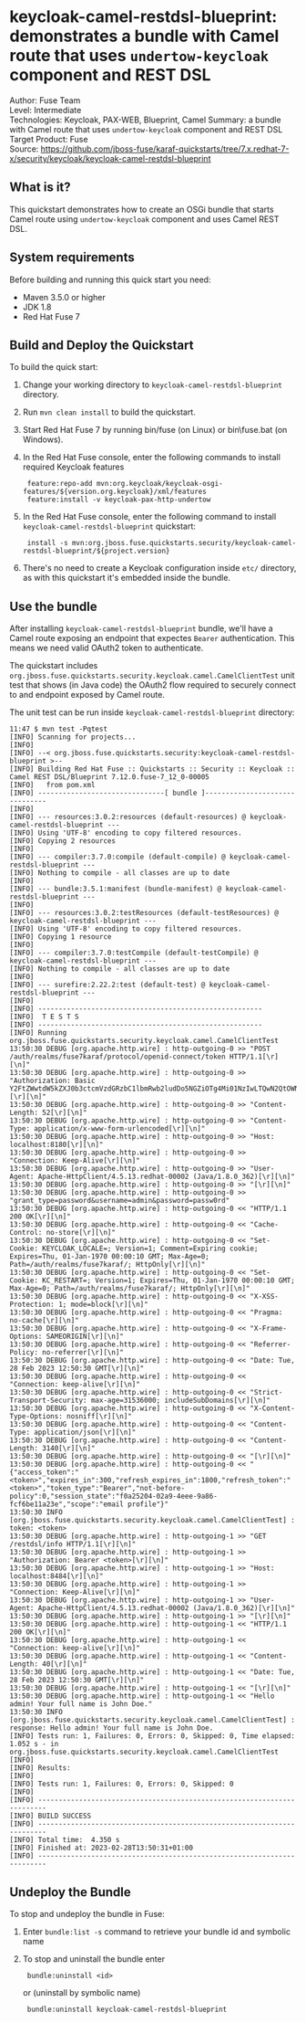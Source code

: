keycloak-camel-restdsl-blueprint: demonstrates a bundle with Camel route that uses `undertow-keycloak` component and REST DSL
==========================
Author: Fuse Team  
Level: Intermediate  
Technologies: Keycloak, PAX-WEB, Blueprint, Camel
Summary: a bundle with Camel route that uses `undertow-keycloak` component and REST DSL
Target Product: Fuse  
Source: <https://github.com/jboss-fuse/karaf-quickstarts/tree/7.x.redhat-7-x/security/keycloak/keycloak-camel-restdsl-blueprint>


What is it?
-----------
This quickstart demonstrates how to create an OSGi bundle that starts Camel route using `undertow-keycloak` component
and uses Camel REST DSL.


System requirements
-------------------
Before building and running this quick start you need:

* Maven 3.5.0 or higher
* JDK 1.8
* Red Hat Fuse 7


Build and Deploy the Quickstart
-------------------------------

To build the quick start:

1. Change your working directory to `keycloak-camel-restdsl-blueprint` directory.
2. Run `mvn clean install` to build the quickstart.
3. Start Red Hat Fuse 7 by running bin/fuse (on Linux) or bin\fuse.bat (on Windows).
4. In the Red Hat Fuse console, enter the following commands to install required Keycloak features

        feature:repo-add mvn:org.keycloak/keycloak-osgi-features/${version.org.keycloak}/xml/features
        feature:install -v keycloak-pax-http-undertow

5. In the Red Hat Fuse console, enter the following command to install `keycloak-camel-restdsl-blueprint` quickstart:

        install -s mvn:org.jboss.fuse.quickstarts.security/keycloak-camel-restdsl-blueprint/${project.version}

6. There's no need to create a Keycloak configuration inside `etc/` directory, as with this quickstart it's embedded
inside the bundle.


Use the bundle
--------------

After installing `keycloak-camel-restdsl-blueprint` bundle, we'll have a Camel route exposing an endpoint that
expectes `Bearer` authentication. This means we need valid OAuth2 token to authenticate.

The quickstart includes `org.jboss.fuse.quickstarts.security.keycloak.camel.CamelClientTest` unit test that shows
(in Java code) the OAuth2 flow required to securely connect to and endpoint exposed by Camel route.

The unit test can be run inside `keycloak-camel-restdsl-blueprint` directory:

    11:47 $ mvn test -Pqtest
    [INFO] Scanning for projects...
    [INFO]
    [INFO] --< org.jboss.fuse.quickstarts.security:keycloak-camel-restdsl-blueprint >--
    [INFO] Building Red Hat Fuse :: Quickstarts :: Security :: Keycloak :: Camel REST DSL/Blueprint 7.12.0.fuse-7_12_0-00005
    [INFO]   from pom.xml
    [INFO] -------------------------------[ bundle ]-------------------------------
    [INFO]
    [INFO] --- resources:3.0.2:resources (default-resources) @ keycloak-camel-restdsl-blueprint ---
    [INFO] Using 'UTF-8' encoding to copy filtered resources.
    [INFO] Copying 2 resources
    [INFO]
    [INFO] --- compiler:3.7.0:compile (default-compile) @ keycloak-camel-restdsl-blueprint ---
    [INFO] Nothing to compile - all classes are up to date
    [INFO]
    [INFO] --- bundle:3.5.1:manifest (bundle-manifest) @ keycloak-camel-restdsl-blueprint ---
    [INFO]
    [INFO] --- resources:3.0.2:testResources (default-testResources) @ keycloak-camel-restdsl-blueprint ---
    [INFO] Using 'UTF-8' encoding to copy filtered resources.
    [INFO] Copying 1 resource
    [INFO]
    [INFO] --- compiler:3.7.0:testCompile (default-testCompile) @ keycloak-camel-restdsl-blueprint ---
    [INFO] Nothing to compile - all classes are up to date
    [INFO]
    [INFO] --- surefire:2.22.2:test (default-test) @ keycloak-camel-restdsl-blueprint ---
    [INFO]
    [INFO] -------------------------------------------------------
    [INFO]  T E S T S
    [INFO] -------------------------------------------------------
    [INFO] Running org.jboss.fuse.quickstarts.security.keycloak.camel.CamelClientTest
    13:50:30 DEBUG [org.apache.http.wire] : http-outgoing-0 >> "POST /auth/realms/fuse7karaf/protocol/openid-connect/token HTTP/1.1[\r][\n]"
    13:50:30 DEBUG [org.apache.http.wire] : http-outgoing-0 >> "Authorization: Basic Y2FtZWwtdW5kZXJ0b3ctcmVzdGRzbC1lbmRwb2ludDo5NGZiOTg4Mi01NzIwLTQwN2QtOWNjOC0xM2Q1Yjk5MjA3ZTQ=[\r][\n]"
    13:50:30 DEBUG [org.apache.http.wire] : http-outgoing-0 >> "Content-Length: 52[\r][\n]"
    13:50:30 DEBUG [org.apache.http.wire] : http-outgoing-0 >> "Content-Type: application/x-www-form-urlencoded[\r][\n]"
    13:50:30 DEBUG [org.apache.http.wire] : http-outgoing-0 >> "Host: localhost:8180[\r][\n]"
    13:50:30 DEBUG [org.apache.http.wire] : http-outgoing-0 >> "Connection: Keep-Alive[\r][\n]"
    13:50:30 DEBUG [org.apache.http.wire] : http-outgoing-0 >> "User-Agent: Apache-HttpClient/4.5.13.redhat-00002 (Java/1.8.0_362)[\r][\n]"
    13:50:30 DEBUG [org.apache.http.wire] : http-outgoing-0 >> "[\r][\n]"
    13:50:30 DEBUG [org.apache.http.wire] : http-outgoing-0 >> "grant_type=password&username=admin&password=passw0rd"
    13:50:30 DEBUG [org.apache.http.wire] : http-outgoing-0 << "HTTP/1.1 200 OK[\r][\n]"
    13:50:30 DEBUG [org.apache.http.wire] : http-outgoing-0 << "Cache-Control: no-store[\r][\n]"
    13:50:30 DEBUG [org.apache.http.wire] : http-outgoing-0 << "Set-Cookie: KEYCLOAK_LOCALE=; Version=1; Comment=Expiring cookie; Expires=Thu, 01-Jan-1970 00:00:10 GMT; Max-Age=0; Path=/auth/realms/fuse7karaf/; HttpOnly[\r][\n]"
    13:50:30 DEBUG [org.apache.http.wire] : http-outgoing-0 << "Set-Cookie: KC_RESTART=; Version=1; Expires=Thu, 01-Jan-1970 00:00:10 GMT; Max-Age=0; Path=/auth/realms/fuse7karaf/; HttpOnly[\r][\n]"
    13:50:30 DEBUG [org.apache.http.wire] : http-outgoing-0 << "X-XSS-Protection: 1; mode=block[\r][\n]"
    13:50:30 DEBUG [org.apache.http.wire] : http-outgoing-0 << "Pragma: no-cache[\r][\n]"
    13:50:30 DEBUG [org.apache.http.wire] : http-outgoing-0 << "X-Frame-Options: SAMEORIGIN[\r][\n]"
    13:50:30 DEBUG [org.apache.http.wire] : http-outgoing-0 << "Referrer-Policy: no-referrer[\r][\n]"
    13:50:30 DEBUG [org.apache.http.wire] : http-outgoing-0 << "Date: Tue, 28 Feb 2023 12:50:30 GMT[\r][\n]"
    13:50:30 DEBUG [org.apache.http.wire] : http-outgoing-0 << "Connection: keep-alive[\r][\n]"
    13:50:30 DEBUG [org.apache.http.wire] : http-outgoing-0 << "Strict-Transport-Security: max-age=31536000; includeSubDomains[\r][\n]"
    13:50:30 DEBUG [org.apache.http.wire] : http-outgoing-0 << "X-Content-Type-Options: nosniff[\r][\n]"
    13:50:30 DEBUG [org.apache.http.wire] : http-outgoing-0 << "Content-Type: application/json[\r][\n]"
    13:50:30 DEBUG [org.apache.http.wire] : http-outgoing-0 << "Content-Length: 3140[\r][\n]"
    13:50:30 DEBUG [org.apache.http.wire] : http-outgoing-0 << "[\r][\n]"
    13:50:30 DEBUG [org.apache.http.wire] : http-outgoing-0 << "{"access_token":"<token>","expires_in":300,"refresh_expires_in":1800,"refresh_token":"<token>","token_type":"Bearer","not-before-policy":0,"session_state":"f0a25204-02a9-4eee-9a86-fcf6be11a23e","scope":"email profile"}"
    13:50:30 INFO [org.jboss.fuse.quickstarts.security.keycloak.camel.CamelClientTest] : token: <token>
    13:50:30 DEBUG [org.apache.http.wire] : http-outgoing-1 >> "GET /restdsl/info HTTP/1.1[\r][\n]"
    13:50:30 DEBUG [org.apache.http.wire] : http-outgoing-1 >> "Authorization: Bearer <token>[\r][\n]"
    13:50:30 DEBUG [org.apache.http.wire] : http-outgoing-1 >> "Host: localhost:8484[\r][\n]"
    13:50:30 DEBUG [org.apache.http.wire] : http-outgoing-1 >> "Connection: Keep-Alive[\r][\n]"
    13:50:30 DEBUG [org.apache.http.wire] : http-outgoing-1 >> "User-Agent: Apache-HttpClient/4.5.13.redhat-00002 (Java/1.8.0_362)[\r][\n]"
    13:50:30 DEBUG [org.apache.http.wire] : http-outgoing-1 >> "[\r][\n]"
    13:50:30 DEBUG [org.apache.http.wire] : http-outgoing-1 << "HTTP/1.1 200 OK[\r][\n]"
    13:50:30 DEBUG [org.apache.http.wire] : http-outgoing-1 << "Connection: keep-alive[\r][\n]"
    13:50:30 DEBUG [org.apache.http.wire] : http-outgoing-1 << "Content-Length: 40[\r][\n]"
    13:50:30 DEBUG [org.apache.http.wire] : http-outgoing-1 << "Date: Tue, 28 Feb 2023 12:50:30 GMT[\r][\n]"
    13:50:30 DEBUG [org.apache.http.wire] : http-outgoing-1 << "[\r][\n]"
    13:50:30 DEBUG [org.apache.http.wire] : http-outgoing-1 << "Hello admin! Your full name is John Doe."
    13:50:30 INFO [org.jboss.fuse.quickstarts.security.keycloak.camel.CamelClientTest] : response: Hello admin! Your full name is John Doe.
    [INFO] Tests run: 1, Failures: 0, Errors: 0, Skipped: 0, Time elapsed: 1.052 s - in org.jboss.fuse.quickstarts.security.keycloak.camel.CamelClientTest
    [INFO]
    [INFO] Results:
    [INFO]
    [INFO] Tests run: 1, Failures: 0, Errors: 0, Skipped: 0
    [INFO]
    [INFO] ------------------------------------------------------------------------
    [INFO] BUILD SUCCESS
    [INFO] ------------------------------------------------------------------------
    [INFO] Total time:  4.350 s
    [INFO] Finished at: 2023-02-28T13:50:31+01:00
    [INFO] ------------------------------------------------------------------------


Undeploy the Bundle
-------------------

To stop and undeploy the bundle in Fuse:

1. Enter `bundle:list -s` command to retrieve your bundle id and symbolic name
2. To stop and uninstall the bundle enter

        bundle:uninstall <id>

    or (uninstall by symbolic name)

        bundle:uninstall keycloak-camel-restdsl-blueprint
